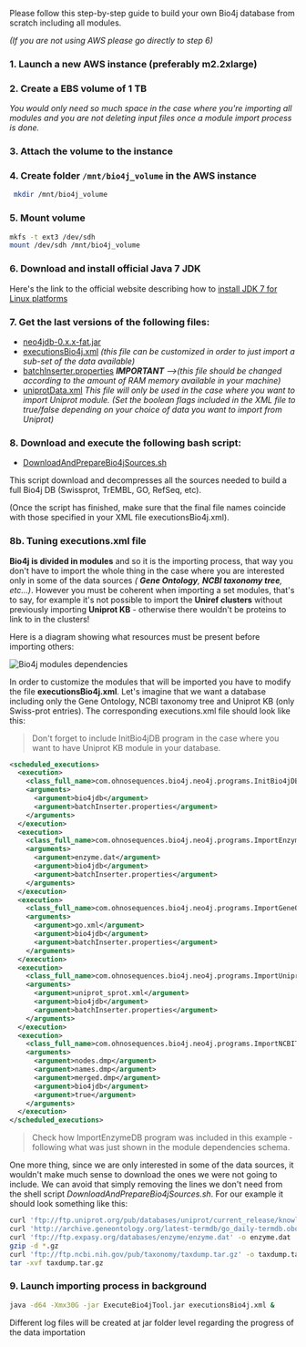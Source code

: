 Please follow this step-by-step guide to build your own Bio4j database from scratch including all modules.

_(If you are not using AWS please go directly to step 6)_

### 1. Launch a new AWS instance (preferably m2.2xlarge)
  
### 2. Create a EBS volume of 1 TB
_You would only need so much space in the case where you're importing all modules and you are not deleting input files once a module import process is done._

### 3. Attach the volume to the instance

### 4. Create folder `/mnt/bio4j_volume` in the AWS instance

``` bash
 mkdir /mnt/bio4j_volume 
```
 
### 5. Mount volume

```  bash
mkfs -t ext3 /dev/sdh
mount /dev/sdh /mnt/bio4j_volume
```

### 6. Download and install official Java 7 JDK

Here's the link to the official website describing how to [install JDK 7 for Linux platforms](http://docs.oracle.com/javase/7/docs/webnotes/install/linux/linux-jdk.html)

### 7. Get the last versions of the following files:

- [neo4jdb-0.x.x-fat.jar](/releases.markdown)
- [executionsBio4j.xml](/executionsBio4j.xml) _(this file can be customized in order to just import a sub-set of the data available)_
- [batchInserter.properties](/batchInserter.properties)  _**IMPORTANT** -->(this file should be changed according to the amount of RAM memory available in your machine)_
- [uniprotData.xml](/uniprotData.xml) _This file will only be used in the case where you want to import Uniprot module. (Set the boolean flags included in the XML file to true/false depending on your choice of data you want to import from Uniprot)_
   
### 8. Download and execute the following bash script:

- [DownloadAndPrepareBio4jSources.sh](https://github.com/bio4j/Bio4j/blob/master/DownloadAndPrepareBio4jSources.sh)

This script download and decompresses all the sources needed to build a full Bio4j DB (Swissprot, TrEMBL, GO, RefSeq, etc).

(Once the script has finished, make sure that the final file names coincide with those specified in your XML file executionsBio4j.xml).

### 8b. Tuning executions.xml file

**Bio4j is divided in modules** and so it is the importing process, that way you don't have to import the whole thing in the case where you are interested only in some of the data sources _( **Gene Ontology**, **NCBI taxonomy tree**, etc...)_. However you must be coherent when importing a set modules, that's to say, for example it's not possible to import the **Uniref clusters** without previously importing **Uniprot KB** - otherwise there wouldn't be proteins to link to in the clusters!

Here is a diagram showing what resources must be present before importing others:

![Bio4j modules dependencies](https://github.com/bio4j/Bio4j/raw/master/ModuleDependencies.png)

In order to customize the modules that will be imported you have to modify the file **executionsBio4j.xml**.
Let's imagine that we want a database including only the Gene Ontology, NCBI taxonomy tree and Uniprot KB (only Swiss-prot entries). 
The corresponding executions.xml file should look like this:

> Don't forget to include InitBio4jDB program in the case where you want to have Uniprot KB module in your database.


``` xml
<scheduled_executions>
  <execution>
    <class_full_name>com.ohnosequences.bio4j.neo4j.programs.InitBio4jDB</class_full_name>
    <arguments>
      <argument>bio4jdb</argument>
      <argument>batchInserter.properties</argument>
    </arguments>
  </execution>
  <execution>
    <class_full_name>com.ohnosequences.bio4j.neo4j.programs.ImportEnzymeDB</class_full_name>
    <arguments>
      <argument>enzyme.dat</argument>
      <argument>bio4jdb</argument>
      <argument>batchInserter.properties</argument>
    </arguments>
  </execution>
  <execution>
    <class_full_name>com.ohnosequences.bio4j.neo4j.programs.ImportGeneOntology</class_full_name>
    <arguments>
      <argument>go.xml</argument>
      <argument>bio4jdb</argument>
      <argument>batchInserter.properties</argument>
    </arguments>
  </execution>
  <execution>
    <class_full_name>com.ohnosequences.bio4j.neo4j.programs.ImportUniprot</class_full_name>
    <arguments>
      <argument>uniprot_sprot.xml</argument>
      <argument>bio4jdb</argument>
      <argument>batchInserter.properties</argument>
    </arguments>
  </execution>
  <execution>
    <class_full_name>com.ohnosequences.bio4j.neo4j.programs.ImportNCBITaxonomy</class_full_name>
    <arguments>
      <argument>nodes.dmp</argument>
      <argument>names.dmp</argument>
      <argument>merged.dmp</argument>
      <argument>bio4jdb</argument>
      <argument>true</argument>
    </arguments>
  </execution>
</scheduled_executions>
```

> Check how ImportEnzymeDB program was included in this example - following what was just shown in the module dependencies schema.

One more thing, since we are only interested in some of the data sources, it wouldn't make much sense to download the ones we were not going to include. We can avoid that simply removing the lines we don't need from the shell script _DownloadAndPrepareBio4jSources.sh_. For our example it should look something like this:

``` bash
curl 'ftp://ftp.uniprot.org/pub/databases/uniprot/current_release/knowledgebase/complete/uniprot_sprot.xml.gz' -o uniprot_sprot.xml.gz
curl 'http://archive.geneontology.org/latest-termdb/go_daily-termdb.obo-xml.gz' -o go.xml.gz
curl 'ftp://ftp.expasy.org/databases/enzyme/enzyme.dat' -o enzyme.dat
gzip -d *.gz
curl 'ftp://ftp.ncbi.nih.gov/pub/taxonomy/taxdump.tar.gz' -o taxdump.tar.gz
tar -xvf taxdump.tar.gz
```

### 9. Launch importing process in background

```  bash
java -d64 -Xmx30G -jar ExecuteBio4jTool.jar executionsBio4j.xml &
```

Different log files will be created at jar folder level regarding the progress of the data importation
